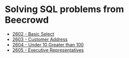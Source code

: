 # Solving SQL problems from Beecrowd

- [2602 - Basic Select](https://github.com/gomesbrnn/solving-sql-problems/tree/main/2602-select-basico)
- [2603 - Customer Address](https://github.com/gomesbrnn/solving-sql-problems/tree/main/2603-endereco-dos-clientes)
- [2604 - Under 10 Greater than 100](https://github.com/gomesbrnn/solving-sql-problems/tree/main/2604-menores-que-10-ou-maiores-que-100)
- [2605 - Executive Representatives](https://github.com/gomesbrnn/solving-sql-problems/tree/main/2605-representantes-executivos)
